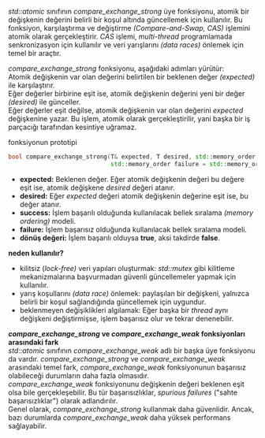 _std::atomic_ sınıfının _compare_exchange_strong_ üye fonksiyonu, atomik bir değişkenin değerini belirli bir koşul altında güncellemek için kullanılır.
Bu fonksiyon, karşılaştırma ve değiştirme _(Compare-and-Swap, CAS)_ işlemini atomik olarak gerçekleştirir. _CAS_ işlemi, _multi-thread_ programlamada senkronizasyon için kullanılır ve veri yarışlarını _(data races)_ önlemek için temel bir araçtır.<br>

_compare_exchange_strong_ fonksiyonu, aşağıdaki adımları yürütür: <br>
Atomik değişkenin var olan değerini belirtilen bir beklenen değer _(expected)_ ile karşılaştırır.<br>
Eğer değerler birbirine eşit ise, atomik değişkenin değerini yeni bir değer _(desired)_ ile günceller.<br>
Eğer değerler eşit değilse, atomik değişkenin var olan değerini _expected_ değişkenine yazar. Bu işlem, atomik olarak gerçekleştirilir, yani başka bir iş parçacığı tarafından kesintiye uğramaz.

fonksiyonun prototipi
```cpp
bool compare_exchange_strong(T& expected, T desired, std::memory_order success = std::memory_order_seq_cst, 
                             std::memory_order failure = std::memory_order_seq_cst);
```

- **expected:** Beklenen değer. Eğer atomik değişkenin değeri bu değere eşit ise, atomik değişkene _desired_ değeri atanır.
- **desired:** Eğer _expected_ değeri atomik değişkenin değerine eşit ise, bu değer atanır.
- **success:** İşlem başarılı olduğunda kullanılacak bellek sıralama _(memory ordering)_ modeli.
- **failure:** İşlem başarısız olduğunda kullanılacak bellek sıralama modeli.
- **dönüş değeri:** İşlem başarılı olduysa **true**, aksi takdirde **false**.

**neden kullanılır? <br>**
- kilitsiz (_lock-free)_ veri yapıları oluşturmak: _std::mutex_ gibi kilitleme mekanizmalarına başvurmadan güvenli güncellemeler yapmak için kullanılır.
- yarış koşullarını _(data race)_ önlemek: paylaşılan bir değişkeni, yalnızca belirli bir koşul sağlandığında güncellemek için uygundur.
- beklenmeyen değişiklikleri algılamak: Eğer başka bir _thread_ aynı değişkeni değiştirmişse, işlem başarısız olur ve tekrar denenebilir.

**_compare_exchange_strong_ ve _compare_exchange_weak_ fonksiyonları arasındaki fark** <br>
_std::atomic_ sınıfının _compare_exchange_weak_ adlı bir başka üye fonksiyonu da vardır. 
_compare_exchange_strong_ ve _compare_exchange_weak_ arasındaki temel fark, _compare_exchange_weak_ fonksiyonunun başarısız olabileceği durumların daha fazla olmasıdır. <br>
_compare_exchange_weak_ fonksiyonunu değişkenin değeri beklenen eşit olsa bile gerçekleşebilir. Bu tür başarısızlıklar, _spurious failures_ ("sahte başarısızlıklar") olarak adlandırılır.<br>
Genel olarak, _compare_exchange_strong_ kullanmak daha güvenlidir. Ancak, bazı durumlarda _compare_exchange_weak_ daha yüksek performans sağlayabilir.
